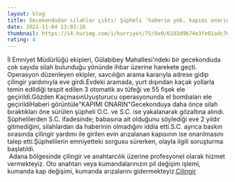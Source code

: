 ```yaml
--- 
layout: blog
title: Gecekondudan silahlar çıktı! Şüpheli 'haberim yok, kapımı onarın' dedi
date: 2021-11-04 13:03:28
thumbnail: https://i4.hurimg.com/i/hurriyet/75/0x0/6183d9b74e3fe01adc70afdf.jpg
rating: 4
---
```

İl Emniyet Müdürlüğü ekipleri, Gülabibey Mahallesi'ndeki bir gecekonduda çok sayıda silah bulunduğu yönünde ihbar üzerine harekete geçti. Operasyon düzenleyen ekipler, savcılığın arama kararıyla adrese gidip çilingir yardımıyla eve girdi.Evdeki aramada, yurt dışından kaçak yollarla temin edildiği tespit edilen 3 otomatik av tüfeği ve 55 fişek ele geçirildi.Gözden KaçmasınUyuşturucu operasyonunda el bombaları ele geçirildiHaberi görüntüle"KAPIMI ONARIN"Gecekonduya daha önce silah bıraktıkları öne sürülen şüpheli O.C. ve S.C. ise yakalanarak gözaltına alındı. Şüphelilerden S.C. ifadesinde; babasına ait olduğunu söylediği eve 2 yıldır gitmediğini, silahlardan da haberinin olmadığını iddia etti.S.C. ayrıca baskın sırasında çilingir yardımı ile girilen evin arızalanan kapısının ise onarılmasını talep etti.Şüphelilerin emniyetteki sorgusu sürerken, olayla ilgili soruşturma başlatıldı. </br>&nbsp;Adana bölgesinde çilingir ve anahtarcılık üzerine profesyonel olarak hizmet vermekteyiz. Oto anahtarı veya kumandalarınızın pil değişim işlemi, kumanda kap değişimi, kumanda arızalarını gidermekteyiz.<a href="https://www.cilingiradana.net/">Çilingir</a>